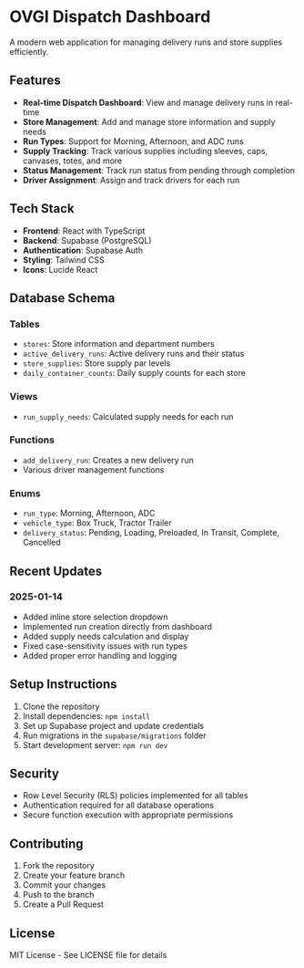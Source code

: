 # OVGI Dispatch Dashboard

A modern web application for managing delivery runs and store supplies efficiently.

## Features

- **Real-time Dispatch Dashboard**: View and manage delivery runs in real-time
- **Store Management**: Add and manage store information and supply needs
- **Run Types**: Support for Morning, Afternoon, and ADC runs
- **Supply Tracking**: Track various supplies including sleeves, caps, canvases, totes, and more
- **Status Management**: Track run status from pending through completion
- **Driver Assignment**: Assign and track drivers for each run

## Tech Stack

- **Frontend**: React with TypeScript
- **Backend**: Supabase (PostgreSQL)
- **Authentication**: Supabase Auth
- **Styling**: Tailwind CSS
- **Icons**: Lucide React

## Database Schema

### Tables
- `stores`: Store information and department numbers
- `active_delivery_runs`: Active delivery runs and their status
- `store_supplies`: Store supply par levels
- `daily_container_counts`: Daily supply counts for each store

### Views
- `run_supply_needs`: Calculated supply needs for each run

### Functions
- `add_delivery_run`: Creates a new delivery run
- Various driver management functions

### Enums
- `run_type`: Morning, Afternoon, ADC
- `vehicle_type`: Box Truck, Tractor Trailer
- `delivery_status`: Pending, Loading, Preloaded, In Transit, Complete, Cancelled

## Recent Updates

### 2025-01-14
- Added inline store selection dropdown
- Implemented run creation directly from dashboard
- Added supply needs calculation and display
- Fixed case-sensitivity issues with run types
- Added proper error handling and logging

## Setup Instructions

1. Clone the repository
2. Install dependencies: `npm install`
3. Set up Supabase project and update credentials
4. Run migrations in the `supabase/migrations` folder
5. Start development server: `npm run dev`

## Security

- Row Level Security (RLS) policies implemented for all tables
- Authentication required for all database operations
- Secure function execution with appropriate permissions

## Contributing

1. Fork the repository
2. Create your feature branch
3. Commit your changes
4. Push to the branch
5. Create a Pull Request

## License

MIT License - See LICENSE file for details